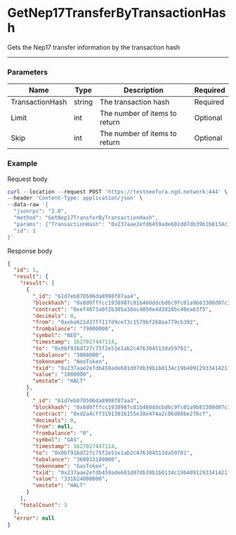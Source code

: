 # GetNep17TransferByTransactionHash
Gets the Nep17 transfer information by the transaction hash
<hr>

### Parameters

|    Name    | Type | Description | Required |
| ---------- | --- |    ------    | ----|
| TransactionHash    | string|  The transaction hash| Required |
| Limit    | int|  The number of items to return| Optional|
| Skip    | int|  The number of items to return| Optional |



### Example

Request body

```powershell
curl --location --request POST 'https://testneofura.ngd.network:444' \
--header 'Content-Type: application/json' \
--data-raw '{
  "jsonrpc": "2.0",
  "method": "GetNep17TransferByTransactionHash",
  "params": {"TransactionHash": "0x237aae2efdb459ade601d07db39b1b0134c19b40912933414217bc1494cd009b","Limit":2},
  "id": 1
}'
```

Response body

```json
{
  "id": 1,
  "result": {
    "result": [
      {
        "_id": "61d7eb870506da8998f87aa4",
        "blockhash": "0x8d0fffcc1938987c01b460ddcbd6c9fc01a9b83300d07c3cd680e4036b680dfc",
        "contract": "0xef4073a0f2b305a38ec4050e4d3d28bc40ea63f5",
        "decimals": 0,
        "from": "0xeba621d37ff117d9ce73c1579bf260aa779cb392",
        "frombalance": "79000000",
        "symbol": "NEO",
        "timestamp": 1627027447114,
        "to": "0x0bf916d727c75f2e51e1ab2c476304513da59701",
        "tobalance": "3000000",
        "tokenname": "NeoToken",
        "txid": "0x237aae2efdb459ade601d07db39b1b0134c19b40912933414217bc1494cd009b",
        "value": "1000000",
        "vmstate": "HALT"
      },
      {
        "_id": "61d7eb870506da8998f87aa3",
        "blockhash": "0x8d0fffcc1938987c01b460ddcbd6c9fc01a9b83300d07c3cd680e4036b680dfc",
        "contract": "0xd2a4cff31913016155e38e474a2c06d08be276cf",
        "decimals": 8,
        "from": null,
        "frombalance": "0",
        "symbol": "GAS",
        "timestamp": 1627027447114,
        "to": "0x0bf916d727c75f2e51e1ab2c476304513da59701",
        "tobalance": "368013189000",
        "tokenname": "GasToken",
        "txid": "0x237aae2efdb459ade601d07db39b1b0134c19b40912933414217bc1494cd009b",
        "value": "331624000000",
        "vmstate": "HALT"
      }
    ],
    "totalCount": 3
  },
  "error": null
}
```
